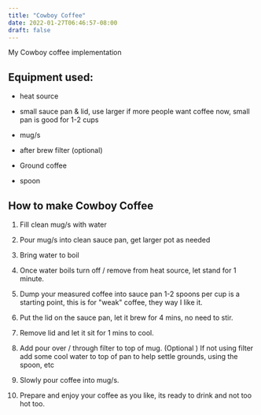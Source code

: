 ```yaml
---
title: "Cowboy Coffee"
date: 2022-01-27T06:46:57-08:00
draft: false
---
```


My Cowboy coffee implementation 


## Equipment used:

- heat source

- small sauce pan & lid, use larger if more people want coffee now, small pan is good for 1-2 cups

- mug/s

- after brew filter (optional)

- Ground coffee 

- spoon

## How to make Cowboy Coffee 

1. Fill clean mug/s with water 

2. Pour mug/s into clean sauce pan, get larger pot as needed

3. Bring water to boil

4. Once water boils turn off / remove from heat source, let stand for 1 minute.

5. Dump your measured coffee into sauce pan 1-2 spoons per cup is a starting point, this is for "weak" coffee, they way I like it.

6. Put the lid on the sauce pan, let it brew for 4 mins, no need to stir.

7. Remove lid and let it sit for 1 mins to cool.

8. Add pour over / through filter to top of mug. (Optional )
If not using filter add some cool water to top of pan to help settle grounds, using the spoon, etc

9. Slowly pour coffee into mug/s.

10. Prepare and enjoy your coffee as you like, its ready to drink and not too hot too.


